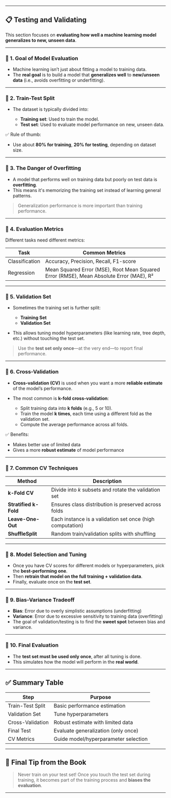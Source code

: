 
---

## 📋 **Testing and Validating**

This section focuses on **evaluating how well a machine learning model generalizes to new, unseen data**.

---

### 📌 1. **Goal of Model Evaluation**

* Machine learning isn’t just about fitting a model to training data.
* The **real goal** is to build a model that **generalizes well** to **new/unseen data** (i.e., avoids overfitting or underfitting).

---

### 📌 2. **Train-Test Split**

* The dataset is typically divided into:

  * **Training set**: Used to train the model.
  * **Test set**: Used to evaluate model performance on new, unseen data.

✅ Rule of thumb:

* Use about **80% for training**, **20% for testing**, depending on dataset size.

---

### 📌 3. **The Danger of Overfitting**

* A model that performs well on training data but poorly on test data is **overfitting**.
* This means it's memorizing the training set instead of learning general patterns.

> Generalization performance is more important than training performance.

---

### 📌 4. **Evaluation Metrics**

Different tasks need different metrics:

| Task           | Common Metrics                                                                          |
| -------------- | --------------------------------------------------------------------------------------- |
| Classification | Accuracy, Precision, Recall, F1-score                                                   |
| Regression     | Mean Squared Error (MSE), Root Mean Squared Error (RMSE), Mean Absolute Error (MAE), R² |

---

### 📌 5. **Validation Set**

* Sometimes the training set is further split:

  * **Training Set**
  * **Validation Set**
* This allows tuning model hyperparameters (like learning rate, tree depth, etc.) without touching the test set.

> Use the **test set only once**—at the very end—to report final performance.

---

### 📌 6. **Cross-Validation**

* **Cross-validation (CV)** is used when you want a more **reliable estimate** of the model’s performance.
* The most common is **k-fold cross-validation**:

  * Split training data into **k folds** (e.g., 5 or 10).
  * Train the model **k times**, each time using a different fold as the validation set.
  * Compute the average performance across all folds.

✅ Benefits:

* Makes better use of limited data
* Gives a more **robust estimate** of model performance

---

### 📌 7. **Common CV Techniques**

| Method                | Description                                               |
| --------------------- | --------------------------------------------------------- |
| **k-Fold CV**         | Divide into *k* subsets and rotate the validation set     |
| **Stratified k-Fold** | Ensures class distribution is preserved across folds      |
| **Leave-One-Out**     | Each instance is a validation set once (high computation) |
| **ShuffleSplit**      | Random train/validation splits with shuffling             |

---

### 📌 8. **Model Selection and Tuning**

* Once you have CV scores for different models or hyperparameters, pick the **best-performing one**.
* Then **retrain that model on the full training + validation data**.
* Finally, evaluate once on the **test set**.

---

### 📌 9. **Bias-Variance Tradeoff**

* **Bias**: Error due to overly simplistic assumptions (underfitting)
* **Variance**: Error due to excessive sensitivity to training data (overfitting)
* The goal of validation/testing is to find the **sweet spot** between bias and variance.

---

### 📌 10. **Final Evaluation**

* The **test set must be used only once**, after all tuning is done.
* This simulates how the model will perform in the **real world**.

---

## ✅ Summary Table

| Step             | Purpose                              |
| ---------------- | ------------------------------------ |
| Train-Test Split | Basic performance estimation         |
| Validation Set   | Tune hyperparameters                 |
| Cross-Validation | Robust estimate with limited data    |
| Final Test       | Evaluate generalization (only once)  |
| CV Metrics       | Guide model/hyperparameter selection |

---

## 📌 Final Tip from the Book

> Never train on your test set!
> Once you touch the test set during training, it becomes part of the training process and **biases the evaluation**.

---
